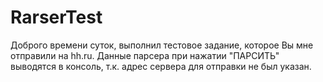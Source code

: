 # RarserTest
Доброго времени суток, выполнил тестовое задание, которое Вы мне отправили на hh.ru.
Данные парсера при нажатии "ПАРСИТЬ" выводятся в консоль, т.к. адрес сервера для отправки
не был указан.
